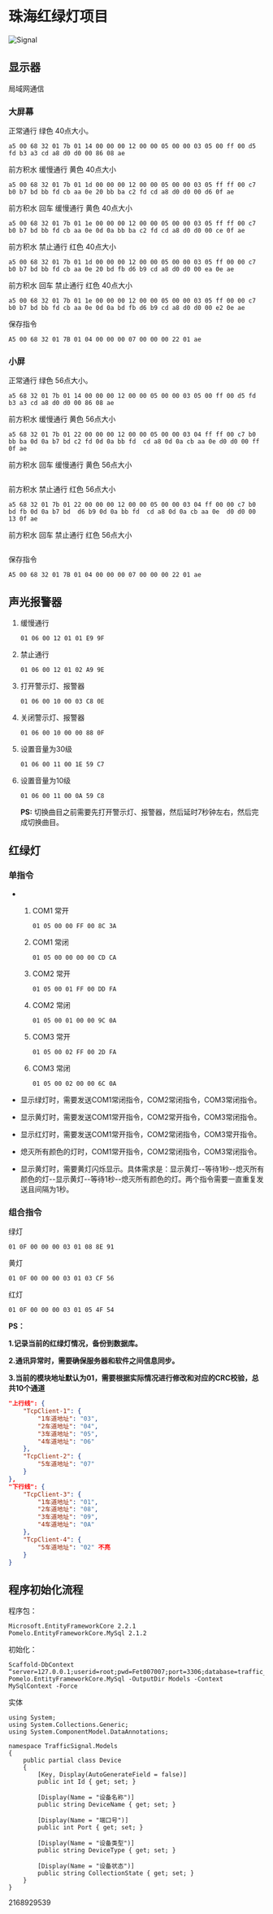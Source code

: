 # 珠海红绿灯项目



![Signal](C:\Users\Mr.Hu\Pictures\Signal.png)

## 显示器

局域网通信

### 大屏幕

正常通行 绿色 40点大小。

```
a5 00 68 32 01 7b 01 14 00 00 00 12 00 00 05 00 00 03 05 00 ff 00 d5 fd b3 a3 cd a8 d0 d0 00 86 08 ae 
```

前方积水 缓慢通行 黄色 40点大小

```
a5 00 68 32 01 7b 01 1d 00 00 00 12 00 00 05 00 00 03 05 ff ff 00 c7 b0 b7 bd bb fd cb aa 0e 20 bb ba c2 fd cd a8 d0 d0 00 d6 0f ae 
```

前方积水 回车 缓慢通行 黄色 40点大小

```
a5 00 68 32 01 7b 01 1e 00 00 00 12 00 00 05 00 00 03 05 ff ff 00 c7 b0 b7 bd bb fd cb aa 0e 0d 0a bb ba c2 fd cd a8 d0 d0 00 ce 0f ae 
```

前方积水 禁止通行 红色 40点大小

```
a5 00 68 32 01 7b 01 1d 00 00 00 12 00 00 05 00 00 03 05 ff 00 00 c7 b0 b7 bd bb fd cb aa 0e 20 bd fb d6 b9 cd a8 d0 d0 00 ea 0e ae 
```

前方积水 回车 禁止通行 红色 40点大小

```
a5 00 68 32 01 7b 01 1e 00 00 00 12 00 00 05 00 00 03 05 ff 00 00 c7 b0 b7 bd bb fd cb aa 0e 0d 0a bd fb d6 b9 cd a8 d0 d0 00 e2 0e ae 
```

保存指令

```
A5 00 68 32 01 7B 01 04 00 00 00 07 00 00 00 22 01 ae
```

### 小屏

正常通行 绿色 56点大小。

```
a5 68 32 01 7b 01 14 00 00 00 12 00 00 05 00 00 03 05 00 ff 00 d5 fd b3 a3 cd a8 d0 d0 00 86 08 ae
```

前方积水 缓慢通行 黄色 56点大小

```
a5 68 32 01 7b 01 22 00 00 00 12 00 00 05 00 00 03 04 ff ff 00 c7 b0  bb ba 0d 0a b7 bd c2 fd 0d 0a bb fd  cd a8 0d 0a cb aa 0e d0 d0 00 ff 0f ae
```

前方积水 回车 缓慢通行 黄色 56点大小

```

```

前方积水 禁止通行 红色 56点大小

```
a5 68 32 01 7b 01 22 00 00 00 12 00 00 05 00 00 03 04 ff 00 00 c7 b0  bd fb 0d 0a b7 bd  d6 b9 0d 0a bb fd  cd a8 0d 0a cb aa 0e  d0 d0 00 13 0f ae
```

前方积水 回车 禁止通行 红色 56点大小

```

```

保存指令

```
A5 00 68 32 01 7B 01 04 00 00 00 07 00 00 00 22 01 ae
```



## 声光报警器

1. 缓慢通行

   ```
   01 06 00 12 01 01 E9 9F
   ```

2. 禁止通行

   ```
   01 06 00 12 01 02 A9 9E
   ```

3. 打开警示灯、报警器

   ```
   01 06 00 10 00 03 C8 0E
   ```

4. 关闭警示灯、报警器

   ```
   01 06 00 10 00 00 88 0F
   ```

5. 设置音量为30级

   ```
   01 06 00 11 00 1E 59 C7
   ```

6. 设置音量为10级

   ```
   01 06 00 11 00 0A 59 C8
   ```

   **PS:**
   切换曲目之前需要先打开警示灯、报警器，然后延时7秒钟左右，然后完成切换曲目。

   

## 红绿灯

### 单指令

- 1. COM1  常开

     ```
     01 05 00 00 FF 00 8C 3A
     ```

  2. COM1  常闭

     ```
     01 05 00 00 00 00 CD CA
     ```

  3. COM2  常开

     ```
     01 05 00 01 FF 00 DD FA
     ```

  4. COM2  常闭

     ```
     01 05 00 01 00 00 9C 0A
     ```

  5. COM3 常开

     ```
     01 05 00 02 FF 00 2D FA
     ```

  6. COM3 常闭

     ```
     01 05 00 02 00 00 6C 0A
     ```

     

     

- 显示绿灯时，需要发送COM1常闭指令，COM2常闭指令，COM3常闭指令。

- 显示黄灯时，需要发送COM1常开指令，COM2常开指令，COM3常闭指令。

- 显示红灯时，需要发送COM1常开指令，COM2常闭指令，COM3常开指令。

- 熄灭所有颜色的灯时，COM1常开指令，COM2常闭指令，COM3常闭指令。

- 显示黄灯时，需要黄灯闪烁显示。具体需求是：显示黄灯--等待1秒--熄灭所有颜色的灯--显示黄灯--等待1秒--熄灭所有颜色的灯。两个指令需要一直重复发送且间隔为1秒。

### 组合指令

绿灯

```
01 0F 00 00 00 03 01 08 8E 91
```

黄灯

```
01 0F 00 00 00 03 01 03 CF 56
```

红灯

```
01 0F 00 00 00 03 01 05 4F 54
```

**PS：**

**1.记录当前的红绿灯情况，备份到数据库。**

**2.通讯异常时，需要确保服务器和软件之间信息同步。**

**3.当前的模块地址默认为01，需要根据实际情况进行修改和对应的CRC校验，总共10个通道**

```json
"上行线": {
    "TcpClient-1": {
        "1车道地址": "03",
        "2车道地址": "04",
        "3车道地址": "05",
        "4车道地址": "06"
    },
    "TcpClient-2": {
        "5车道地址": "07"
    }
},
"下行线": {
    "TcpClient-3": {
        "1车道地址": "01",
        "2车道地址": "08",
        "3车道地址": "09",
        "4车道地址": "0A"
    },
    "TcpClient-4": {
        "5车道地址": "02" 不亮
    }
}
```



## 程序初始化流程

程序包：

```
Microsoft.EntityFrameworkCore 2.2.1
Pomelo.EntityFrameworkCore.MySql 2.1.2
```

初始化：

```
Scaffold-DbContext “server=127.0.0.1;userid=root;pwd=Fet007007;port=3306;database=traffic_signal;sslmode=none;AllowPublicKeyRetrieval=True;” Pomelo.EntityFrameworkCore.MySql -OutputDir Models -Context MySqlContext -Force
```

实体

```
using System;
using System.Collections.Generic;
using System.ComponentModel.DataAnnotations;

namespace TrafficSignal.Models
{
    public partial class Device
    {
        [Key, Display(AutoGenerateField = false)]
        public int Id { get; set; }

        [Display(Name = "设备名称")]
        public string DeviceName { get; set; }

        [Display(Name = "端口号")]
        public int Port { get; set; }

        [Display(Name = "设备类型")]
        public string DeviceType { get; set; }

        [Display(Name = "设备状态")]
        public string CollectionState { get; set; }
    }
}
```

2168929539





